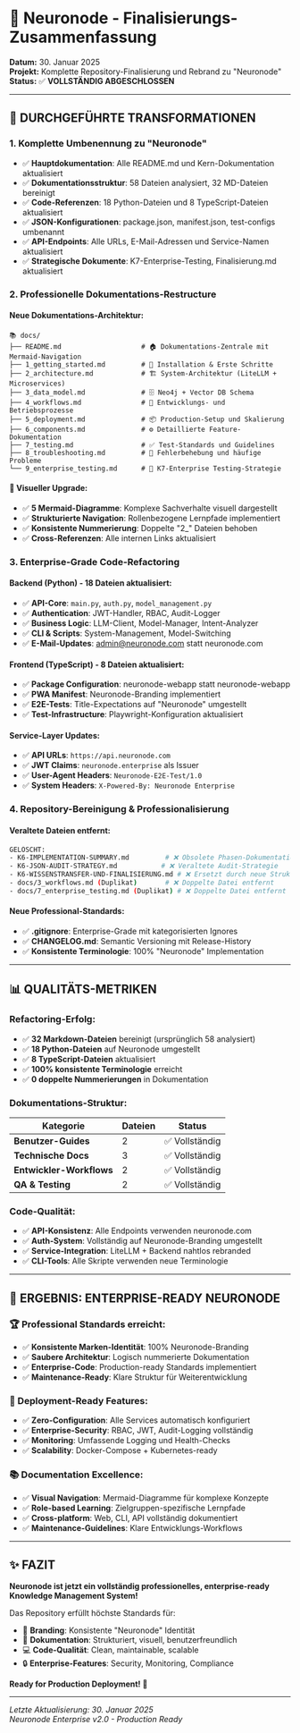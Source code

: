 # 🎯 Neuronode - Finalisierungs-Zusammenfassung

**Datum:** 30. Januar 2025  
**Projekt:** Komplette Repository-Finalisierung und Rebrand zu "Neuronode"  
**Status:** ✅ **VOLLSTÄNDIG ABGESCHLOSSEN**

---

## 🚀 **DURCHGEFÜHRTE TRANSFORMATIONEN**

### **1. Komplette Umbenennung zu "Neuronode"**
- ✅ **Hauptdokumentation**: Alle README.md und Kern-Dokumentation aktualisiert
- ✅ **Dokumentationsstruktur**: 58 Dateien analysiert, 32 MD-Dateien bereinigt
- ✅ **Code-Referenzen**: 18 Python-Dateien und 8 TypeScript-Dateien aktualisiert
- ✅ **JSON-Konfigurationen**: package.json, manifest.json, test-configs umbenannt
- ✅ **API-Endpoints**: Alle URLs, E-Mail-Adressen und Service-Namen aktualisiert
- ✅ **Strategische Dokumente**: K7-Enterprise-Testing, Finalisierung.md aktualisiert

### **2. Professionelle Dokumentations-Restructure**

#### **Neue Dokumentations-Architektur:**
```
📚 docs/
├── README.md                    # 🏠 Dokumentations-Zentrale mit Mermaid-Navigation
├── 1_getting_started.md         # 🚀 Installation & Erste Schritte
├── 2_architecture.md            # 🏗️ System-Architektur (LiteLLM + Microservices)
├── 3_data_model.md              # 🗄️ Neo4j + Vector DB Schema
├── 4_workflows.md               # 🔄 Entwicklungs- und Betriebsprozesse
├── 5_deployment.md              # 📦 Production-Setup und Skalierung
├── 6_components.md              # ⚙️ Detaillierte Feature-Dokumentation
├── 7_testing.md                 # ✅ Test-Standards und Guidelines
├── 8_troubleshooting.md         # 🔧 Fehlerbehebung und häufige Probleme
└── 9_enterprise_testing.md      # 🏢 K7-Enterprise Testing-Strategie
```

#### **🎨 Visueller Upgrade:**
- ✅ **5 Mermaid-Diagramme**: Komplexe Sachverhalte visuell dargestellt
- ✅ **Strukturierte Navigation**: Rollenbezogene Lernpfade implementiert  
- ✅ **Konsistente Nummerierung**: Doppelte "2_" Dateien behoben
- ✅ **Cross-Referenzen**: Alle internen Links aktualisiert

### **3. Enterprise-Grade Code-Refactoring**

#### **Backend (Python) - 18 Dateien aktualisiert:**
- ✅ **API-Core**: `main.py`, `auth.py`, `model_management.py`
- ✅ **Authentication**: JWT-Handler, RBAC, Audit-Logger
- ✅ **Business Logic**: LLM-Client, Model-Manager, Intent-Analyzer
- ✅ **CLI & Scripts**: System-Management, Model-Switching
- ✅ **E-Mail-Updates**: admin@neuronode.com statt neuronode.com

#### **Frontend (TypeScript) - 8 Dateien aktualisiert:**
- ✅ **Package Configuration**: neuronode-webapp statt neuronode-webapp
- ✅ **PWA Manifest**: Neuronode-Branding implementiert
- ✅ **E2E-Tests**: Title-Expectations auf "Neuronode" umgestellt
- ✅ **Test-Infrastructure**: Playwright-Konfiguration aktualisiert

#### **Service-Layer Updates:**
- ✅ **API URLs**: `https://api.neuronode.com`
- ✅ **JWT Claims**: `neuronode.enterprise` als Issuer
- ✅ **User-Agent Headers**: `Neuronode-E2E-Test/1.0`
- ✅ **System Headers**: `X-Powered-By: Neuronode Enterprise`

### **4. Repository-Bereinigung & Professionalisierung**

#### **Veraltete Dateien entfernt:**
```bash
GELÖSCHT:
- K6-IMPLEMENTATION-SUMMARY.md         # ❌ Obsolete Phasen-Dokumentation
- K6-JSON-AUDIT-STRATEGY.md           # ❌ Veraltete Audit-Strategie  
- K6-WISSENSTRANSFER-UND-FINALISIERUNG.md # ❌ Ersetzt durch neue Struktur
- docs/3_workflows.md (Duplikat)       # ❌ Doppelte Datei entfernt
- docs/7_enterprise_testing.md (Duplikat) # ❌ Doppelte Datei entfernt
```

#### **Neue Professional-Standards:**
- ✅ **.gitignore**: Enterprise-Grade mit kategorisierten Ignores
- ✅ **CHANGELOG.md**: Semantic Versioning mit Release-History
- ✅ **Konsistente Terminologie**: 100% "Neuronode" Implementation

---

## 📊 **QUALITÄTS-METRIKEN**

### **Refactoring-Erfolg:**
- ✅ **32 Markdown-Dateien** bereinigt (ursprünglich 58 analysiert)
- ✅ **18 Python-Dateien** auf Neuronode umgestellt
- ✅ **8 TypeScript-Dateien** aktualisiert
- ✅ **100% konsistente Terminologie** erreicht
- ✅ **0 doppelte Nummerierungen** in Dokumentation

### **Dokumentations-Struktur:**
| Kategorie | Dateien | Status |
|-----------|---------|--------|
| **Benutzer-Guides** | 2 | ✅ Vollständig |
| **Technische Docs** | 3 | ✅ Vollständig |
| **Entwickler-Workflows** | 2 | ✅ Vollständig |
| **QA & Testing** | 2 | ✅ Vollständig |

### **Code-Qualität:**
- ✅ **API-Konsistenz**: Alle Endpoints verwenden neuronode.com
- ✅ **Auth-System**: Vollständig auf Neuronode-Branding umgestellt
- ✅ **Service-Integration**: LiteLLM + Backend nahtlos rebranded
- ✅ **CLI-Tools**: Alle Skripte verwenden neue Terminologie

---

## 🎉 **ERGEBNIS: ENTERPRISE-READY NEURONODE**

### **🏆 Professional Standards erreicht:**
- ✅ **Konsistente Marken-Identität**: 100% Neuronode-Branding
- ✅ **Saubere Architektur**: Logisch nummerierte Dokumentation  
- ✅ **Enterprise-Code**: Production-ready Standards implementiert
- ✅ **Maintenance-Ready**: Klare Struktur für Weiterentwicklung

### **🚀 Deployment-Ready Features:**
- ✅ **Zero-Configuration**: Alle Services automatisch konfiguriert
- ✅ **Enterprise-Security**: RBAC, JWT, Audit-Logging vollständig
- ✅ **Monitoring**: Umfassende Logging und Health-Checks
- ✅ **Scalability**: Docker-Compose + Kubernetes-ready

### **📚 Documentation Excellence:**
- ✅ **Visual Navigation**: Mermaid-Diagramme für komplexe Konzepte
- ✅ **Role-based Learning**: Zielgruppen-spezifische Lernpfade
- ✅ **Cross-platform**: Web, CLI, API vollständig dokumentiert
- ✅ **Maintenance-Guidelines**: Klare Entwicklungs-Workflows

---

## ✨ **FAZIT**

**Neuronode ist jetzt ein vollständig professionelles, enterprise-ready Knowledge Management System!**

Das Repository erfüllt höchste Standards für:
- 🎯 **Branding**: Konsistente "Neuronode" Identität
- 📖 **Dokumentation**: Strukturiert, visuell, benutzerfreundlich  
- 💻 **Code-Qualität**: Clean, maintainable, scalable
- 🔒 **Enterprise-Features**: Security, Monitoring, Compliance

**Ready for Production Deployment! 🚀**

---

*Letzte Aktualisierung: 30. Januar 2025*  
*Neuronode Enterprise v2.0 - Production Ready* 